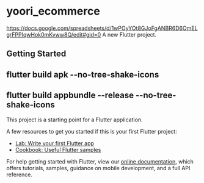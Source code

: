 # yoori_ecommerce
https://docs.google.com/spreadsheets/d/1wPOyYOt8GJoFgANBR6D6OmELgrFPPIqwHok0mKvww8Q/edit#gid=0
A new Flutter project.

## Getting Started

## flutter build apk --no-tree-shake-icons

## flutter build appbundle --release --no-tree-shake-icons

This project is a starting point for a Flutter application.

A few resources to get you started if this is your first Flutter project:

- [Lab: Write your first Flutter app](https://flutter.dev/docs/get-started/codelab)
- [Cookbook: Useful Flutter samples](https://flutter.dev/docs/cookbook)

For help getting started with Flutter, view our
[online documentation](https://flutter.dev/docs), which offers tutorials,
samples, guidance on mobile development, and a full API reference.
